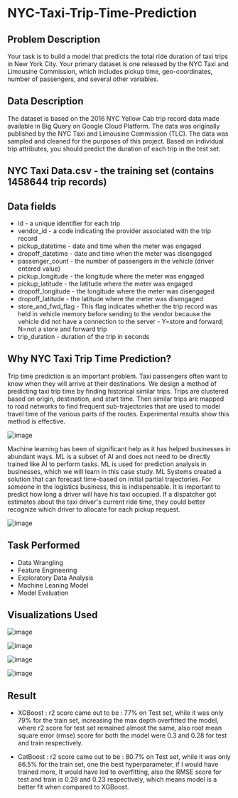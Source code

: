 # NYC-Taxi-Trip-Time-Prediction

## Problem Description
Your task is to build a model that predicts the total ride duration of taxi trips in New York City. Your primary dataset is one released by the NYC Taxi and Limousine Commission, which includes pickup time, geo-coordinates, number of passengers, and several other variables.
## Data Description
The dataset is based on the 2016 NYC Yellow Cab trip record data made available in Big Query on Google Cloud Platform. The data was originally published by the NYC Taxi and Limousine Commission (TLC). The data was sampled and cleaned for the purposes of this project. Based on individual trip attributes, you should predict the duration of each trip in the test set.
## NYC Taxi Data.csv - the training set (contains 1458644 trip records)
## Data fields
* id - a unique identifier for each trip
* vendor_id - a code indicating the provider associated with the trip record
* pickup_datetime - date and time when the meter was engaged
* dropoff_datetime - date and time when the meter was disengaged
* passenger_count - the number of passengers in the vehicle (driver entered value)
* pickup_longitude - the longitude where the meter was engaged
* pickup_latitude - the latitude where the meter was engaged
* dropoff_longitude - the longitude where the meter was disengaged
* dropoff_latitude - the latitude where the meter was disengaged
* store_and_fwd_flag - This flag indicates whether the trip record was held in vehicle memory before sending to the vendor because the vehicle did not have a connection to the server - Y=store and forward; N=not a store and forward trip
* trip_duration - duration of the trip in seconds


## Why NYC Taxi Trip Time Prediction?
Trip time prediction is an important problem. Taxi passengers often want to know when they will arrive at their destinations. We design a method of predicting taxi trip time by finding historical similar trips. Trips are clustered based on origin, destination, and start time. Then similar trips are mapped to road networks to find frequent sub-trajectories that are used to model travel time of the various parts of the routes. Experimental results show this method is effective.

![image](https://user-images.githubusercontent.com/86152517/131675088-a6632e18-d471-48ee-bf79-c610be6ec29e.png)



Machine learning has been of significant help as it has helped businesses in abundant ways. ML is a subset of AI and does not need to be directly trained like AI to perform tasks. ML is used for prediction analysis in businesses, which we will learn in this case study. ML Systems created a solution that can forecast time-based on initial partial trajectories. For someone in the logistics business, this is indispensable. It is important to predict how long a driver will have his taxi occupied. If a dispatcher got estimates about the taxi driver's current ride time, they could better recognize which driver to allocate for each pickup request.

![image](https://user-images.githubusercontent.com/86152517/131675122-d52239ad-bcbd-4892-9be6-fcaa1b68e173.png)



## Task Performed
* Data Wrangling
* Feature Engineering
* Exploratory Data Analysis
* Machine Leaning Model
* Model Evaluation


## Visualizations Used 



![image](https://user-images.githubusercontent.com/86152517/131451364-8a53ca83-7a5f-40fe-96c6-d8df645ec3c7.png)



![image](https://user-images.githubusercontent.com/86152517/131451415-24b3ba7a-9d2a-416e-866e-a2bfcc6aaa21.png)




![image](https://user-images.githubusercontent.com/86152517/131451437-1e0263de-801b-4ba1-a7d6-3de257fb0afe.png)



![image](https://user-images.githubusercontent.com/86152517/131451468-9c103db7-f87a-49b1-be49-90a090ec260f.png)




## Result 
* XGBoost : r2 score came out to be : 77% on Test set, while it was only 79% for the train set, increasing the max depth overfitted the model, where r2 score for test set remained almost the same, also root mean square error (rmse) score for both the model were 0.3 and 0.28 for test and train respectively.

* CatBoost : r2 score came out to be : 80.7% on Test set, while it was only 86.5% for the train set, one the best hyperparameter, if I would have trained more, It would have led to overfitting, also the RMSE score for test and train is 0.28 and 0.23 respectively, which means model is a better fit when compared to XGBoost.


